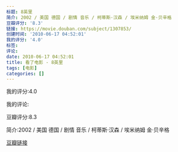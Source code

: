 ```yaml
---
标题: 8英里
简介: 2002 / 美国 德国 / 剧情 音乐 / 柯蒂斯·汉森 / 埃米纳姆 金·贝辛格
豆瓣评分: '8.3'
链接: https://movie.douban.com/subject/1307853/
创建时间: '2010-06-17 04:52:01'
我的评分: '4.0'
标签:
评论:
date: 2010-06-17 04:52:01
title: 看了电影 - 8英里
tags: [电影]
categories: []
---
```


我的评分:4.0

我的评论:

豆瓣评分:8.3

简介:2002 / 美国 德国 / 剧情 音乐 / 柯蒂斯·汉森 / 埃米纳姆 金·贝辛格

[豆瓣链接](https://movie.douban.com/subject/1307853/)

